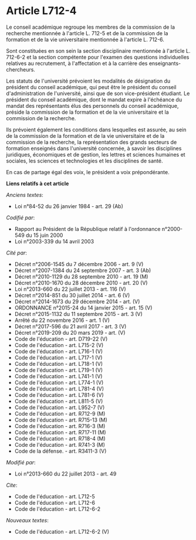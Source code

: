 # Article L712-4

Le conseil académique regroupe les membres de la commission de la recherche mentionnée à l'article L. 712-5 et de la
commission de la formation et de la vie universitaire mentionnée à l'article L. 712-6. 

Sont constituées en son sein la section disciplinaire mentionnée à l'article L. 712-6-2 et la section compétente pour
l'examen des questions individuelles relatives au recrutement, à l'affectation et à la carrière des enseignants-chercheurs. 

Les statuts de l'université prévoient les modalités de désignation du président du conseil académique, qui peut être le
président du conseil d'administration de l'université, ainsi que de son vice-président étudiant. Le président du conseil
académique, dont le mandat expire à l'échéance du mandat des représentants élus des personnels du conseil académique, préside
la commission de la formation et de la vie universitaire et la commission de la recherche. 

Ils prévoient également les conditions dans lesquelles est assurée, au sein de la commission de la formation et de la vie
universitaire et de la commission de la recherche, la représentation des grands secteurs de formation enseignés dans
l'université concernée, à savoir les disciplines juridiques, économiques et de gestion, les lettres et sciences humaines et
sociales, les sciences et technologies et les disciplines de santé. 

En cas de partage égal des voix, le président a voix prépondérante.

**Liens relatifs à cet article**

_Anciens textes_:

  - Loi n°84-52 du 26 janvier 1984 - art. 29 (Ab)

_Codifié par_:

  - Rapport au Président de la République relatif à l'ordonnance n°2000-549 du 15 juin 2000
  - Loi n°2003-339 du 14 avril 2003

_Cité par_:

  - Décret n°2006-1545 du 7 décembre 2006 - art. 9 (V)
  - Décret n°2007-1384 du 24 septembre 2007 - art. 3 (Ab)
  - Décret n°2010-1129 du 28 septembre 2010 - art. 19 (M)
  - Décret n°2010-1670 du 28 décembre 2010 - art. 20 (V)
  - Loi n°2013-660 du 22 juillet 2013 - art. 116 (V)
  - Décret n°2014-851 du 30 juillet 2014 - art. 6 (V)
  - Décret n°2014-1673 du 29 décembre 2014 - art. (V)
  - ORDONNANCE n°2015-24 du 14 janvier 2015 - art. 15 (V)
  - Décret n°2015-1132 du 11 septembre 2015 - art. 3 (V)
  - Arrêté du 22 novembre 2016 - art. 1 (V)
  - Décret n°2017-596 du 21 avril 2017 - art. 3 (V)
  - Décret n°2019-209 du 20 mars 2019 - art. (V)
  - Code de l'éducation - art. D719-22 (V)
  - Code de l'éducation - art. L715-2 (V)
  - Code de l'éducation - art. L716-1 (V)
  - Code de l'éducation - art. L717-1 (V)
  - Code de l'éducation - art. L718-1 (V)
  - Code de l'éducation - art. L719-1 (V)
  - Code de l'éducation - art. L741-1 (V)
  - Code de l'éducation - art. L774-1 (V)
  - Code de l'éducation - art. L781-4 (V)
  - Code de l'éducation - art. L781-6 (V)
  - Code de l'éducation - art. L811-5 (V)
  - Code de l'éducation - art. L952-7 (V)
  - Code de l'éducation - art. R712-9 (M)
  - Code de l'éducation - art. R715-13 (M)
  - Code de l'éducation - art. R716-3 (M)
  - Code de l'éducation - art. R717-11 (M)
  - Code de l'éducation - art. R718-4 (M)
  - Code de l'éducation - art. R741-3 (M)
  - Code de la défense. - art. R3411-3 (V)

_Modifié par_:

  - Loi n°2013-660 du 22 juillet 2013 - art. 49

_Cite_:

  - Code de l'éducation - art. L712-5
  - Code de l'éducation - art. L712-6
  - Code de l'éducation - art. L712-6-2

_Nouveaux textes_:

  - Code de l'éducation - art. L712-6-2 (V)
